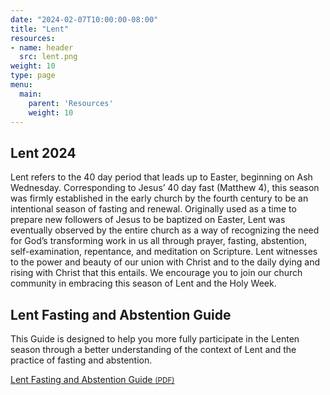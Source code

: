 ```yaml
---
date: "2024-02-07T10:00:00-08:00"
title: "Lent"
resources:
- name: header
  src: lent.png
weight: 10
type: page
menu:
  main:
    parent: 'Resources'
    weight: 10
---
```


## Lent 2024

Lent refers to the 40 day period that leads up to Easter, beginning on Ash Wednesday. Corresponding to Jesus’ 40 day fast (Matthew 4), this season was firmly established in the early church by the fourth century to be an intentional season of fasting and renewal. Originally used as a time to prepare new followers of Jesus to be baptized on Easter, Lent was eventually observed by the entire church as a way of recognizing the need for God’s transforming work in us all through prayer, fasting, abstention, self-examination, repentance, and meditation on Scripture. Lent witnesses to the power and beauty of our union with Christ and to the daily dying and rising with Christ that this entails. We encourage you to join our church community in embracing this season of Lent and the Holy Week.

## Lent Fasting and Abstention Guide

This Guide is designed to help you more fully participate in the Lenten season through a better understanding of the context of Lent and the practice of fasting and abstention.

<div class="event-details">
<a class="button" href="/pdf/lenten-fasting-guide.pdf">Lent Fasting and Abstention Guide <small>(PDF)</small></a>
</div>
